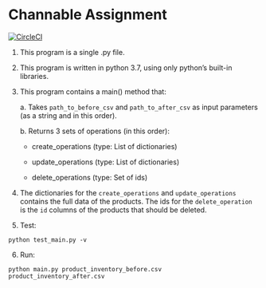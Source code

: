 # Channable Assignment

[![CircleCI](https://circleci.com/gh/edwardmartinsjr/channable-assignment/tree/master.svg?style=shield)](https://circleci.com/gh/edwardmartinsjr/channable-assignment/tree/master)

1. This program is a single .py file.

2. This program is written in python 3.7, using only python’s built-in libraries.

3. This program contains a main() method that:
	
    a. Takes `path_to_before_csv` and `path_to_after_csv` as input parameters (as a string and in this order).
	
    b. Returns 3 sets of operations (in this order):
	
    - create_operations (type: List of dictionaries)
	
    - update_operations (type: List of dictionaries)
	
    - delete_operations (type: Set of ids)

4. The dictionaries for the `create_operations` and `update_operations` contains the full data of the products. The ids for the `delete_operation` is the `id` columns of the products that should be deleted.

5. Test:
```
python test_main.py -v
```

6. Run:
```
python main.py product_inventory_before.csv product_inventory_after.csv
```
